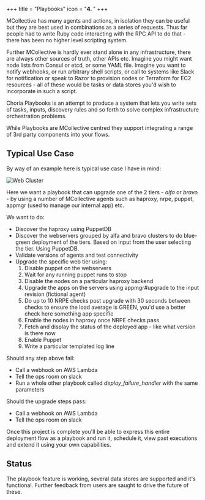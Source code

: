 +++
title = "Playbooks"
icon = "<b>4. </b>"
+++

MCollective has many agents and actions, in isolation they can be useful but they are best used in combinations as a series of requests.  Thus far people had to write Ruby code interacting with the RPC API to do that - there has been no higher level scripting system.

Further MCollective is hardly ever stand alone in any infrastructure, there are always other sources of truth, other APIs etc.  Imagine you might want node lists from Consul or etcd, or some YAML file.  Imagine you want to notify webhooks, or run arbitrary shell scripts, or call to systems like Slack for notification or speak to Razor to provision nodes or Terraform for EC2 resources - all of these would be tasks or data stores you'd wish to incorporate in such a script.

Choria Playbooks is an attempt to produce a system that lets you write sets of tasks, inputs, discovery rules and so forth to solve complex infrastructure orchestration problems.

While Playbooks are MCollective centred they support integrating a range of 3rd party components into your flows.

## Typical Use Case

By way of an example here is typical use case I have in mind:

![Web Cluster](../playbooks-use-case.png)

Here we want a playbook that can upgrade one of the 2 tiers - *alfa* or *bravo* - by using a number of MCollective agents such as haproxy, nrpe, puppet, appmgr (used to manage our internal app) etc.

We want to do:

  * Discover the haproxy using PuppetDB
  * Discover the webservers grouped by alfa and bravo clusters to do blue-green deployment of the tiers. Based on input from the user selecting the tier. Using PuppetDB.
  * Validate versions of agents and test connectivity
  * Upgrade the specific web tier using:
    1. Disable puppet on the webservers
    1. Wait for any running puppet runs to stop
    1. Disable the nodes on a particular haproxy backend
    1. Upgrade the apps on the servers using appmgr#upgrade to the input revision (fictional agent)
    1. Do up to 10 NRPE checks post upgrade with 30 seconds between checks to ensure the load average is GREEN, you'd use a better check here something app specific
    1. Enable the nodes in haproxy once NRPE checks pass
    1. Fetch and display the status of the deployed app - like what version is there now
    1. Enable Puppet
    1. Write a particular templated log line

Should any step above fail:

  * Call a webhook on AWS Lambda
  * Tell the ops room on slack
  * Run a whole other playbook called *deploy_failure_handler* with the same parameters

Should the upgrade steps pass:

  * Call a webhook on AWS Lambda
  * Tell the ops room on slack

Once this project is complete you'll be able to express this entire deployment flow as a playbook and run it, schedule it, view past executions and extend it using your own capabilities.

## Status

The playbook feature is working, several data stores are supported and it's functional.  Further feedback from users are saught to drive the future of these.
